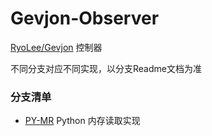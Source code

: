 # Gevjon-Observer
[RyoLee/Gevjon](https://github.com/RyoLee/Gevjon/) 控制器

不同分支对应不同实现，以分支Readme文档为准

### 分支清单
- [PY-MR](https://github.com/RyoLee/Gevjon-Observer/tree/PY-MR/) Python 内存读取实现
